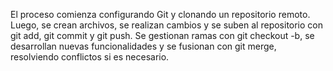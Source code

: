 El proceso comienza configurando Git y clonando un repositorio remoto. Luego, se crean archivos, se realizan cambios y se suben al repositorio con git add, git commit y git push. Se gestionan ramas con git checkout -b, se desarrollan nuevas funcionalidades y se fusionan con git merge, resolviendo conflictos si es necesario. 